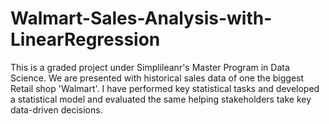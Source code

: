 # Walmart-Sales-Analysis-with-LinearRegression
This is a graded project under Simplileanr's Master Program in Data Science. We are presented with historical sales data of one the biggest Retail shop 'Walmart'. I have performed key statistical tasks and developed a statistical model and evaluated the same helping stakeholders take key data-driven decisions.
